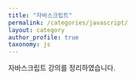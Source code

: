 ```yaml
---
title: "자바스크립트"
permalink: /categories/javascript/
layout: category
author_profile: true
taxonomy: js
---
```


자바스크립트 강의를 정리하였습니다.